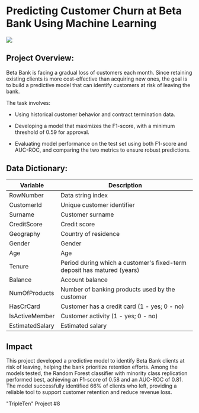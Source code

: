 # Predicting Customer Churn at Beta Bank Using Machine Learning
![](https://www.google.com/url?sa=i&url=https%3A%2F%2Fx.com%2Fthebetabank&psig=AOvVaw01GsRB_vr66XCSNkBqoFe1&ust=1758986676885000&source=images&cd=vfe&opi=89978449&ved=0CBUQjRxqFwoTCIjhlpbe9o8DFQAAAAAdAAAAABAE)


## Project Overview:

Beta Bank is facing a gradual loss of customers each month. Since retaining existing clients is more cost-effective than acquiring new ones, the goal is to build a predictive model that can identify customers at risk of leaving the bank.

The task involves:

- Using historical customer behavior and contract termination data.

- Developing a model that maximizes the F1-score, with a minimum threshold of 0.59 for approval.

- Evaluating model performance on the test set using both F1-score and AUC-ROC, and comparing the two metrics to ensure robust predictions.


## Data Dictionary:

| Variable        | Description                                                                 |
|-----------------|-----------------------------------------------------------------------------|
| RowNumber       | Data string index                                                           |
| CustomerId      | Unique customer identifier                                                  |
| Surname         | Customer surname                                                            |
| CreditScore     | Credit score                                                                |
| Geography       | Country of residence                                                        |
| Gender          | Gender                                                                      |
| Age             | Age                                                                         |
| Tenure          | Period during which a customer's fixed-term deposit has matured (years)     |
| Balance         | Account balance                                                             |
| NumOfProducts   | Number of banking products used by the customer                             |
| HasCrCard       | Customer has a credit card (1 - yes; 0 - no)                                |
| IsActiveMember  | Customer activity (1 - yes; 0 - no)                                         |
| EstimatedSalary | Estimated salary                                                            |


## Impact

This project developed a predictive model to identify Beta Bank clients at risk of leaving, helping the bank prioritize retention efforts. Among the models tested, the Random Forest classifier with minority class replication performed best, achieving an F1-score of 0.58 and an AUC-ROC of 0.81. The model successfully identified 66% of clients who left, providing a reliable tool to support customer retention and reduce revenue loss.

"TripleTen" Project #8

